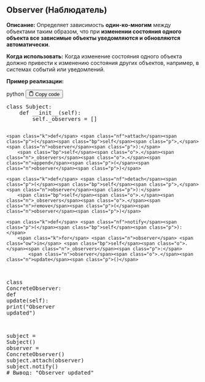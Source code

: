 <h2>Observer (Наблюдатель)</h2>
<p><strong>Описание:</strong> Определяет зависимость <strong>один-ко-многим</strong> между объектами таким образом,
что при <strong>изменении состояния одного объекта все зависимые объекты уведомляются и обновляются автоматически</strong>.</p>
<p><strong>Когда использовать:</strong> Когда изменение состояния одного объекта должно привести к изменению состояния других объектов,
например, в системах событий или уведомлений.</p>
<p><strong>Пример реализации:</strong></p>
<div class="code-element">
<div class="lang-line">
  <text>python</text>
  <button class="copy-button"
          id="code8d9754907bd0e8299ce03e87c2f11063b"
          onclick="copyCode(code8d9754907bd0e8299ce03e87c2f11063, code8d9754907bd0e8299ce03e87c2f11063b)">
    <svg stroke="currentColor"
         fill="none"
         stroke-width="2"
         viewBox="0 0 24 24"
         stroke-linecap="round"
         stroke-linejoin="round"
         class="h-4 w-4"
         height="1em"
         width="1em"
         xmlns="http://www.w3.org/2000/svg">
      <path d="M16 4h2a2 2 0 0 1 2 2v14a2 2 0 0 1-2 2H6a2 2 0 0 1-2-2V6a2 2 0 0 1 2-2h2"></path>
      <rect x="8" y="2" width="8" height="4" rx="1" ry="1"></rect>
    </svg>
    <text>Copy code</text>
  </button>

</div>
<div class="code" id="code8d9754907bd0e8299ce03e87c2f11063"><div class="highlight"><pre><span></span><span class="k">class</span> <span class="nc">Subject</span><span class="p">:</span>
    <span class="k">def</span> <span class="fm">__init__</span><span class="p">(</span><span class="bp">self</span><span class="p">):</span>
        <span class="bp">self</span><span class="o">.</span><span class="n">_observers</span> <span class="o">=</span> <span class="p">[]</span>

    <span class="k">def</span> <span class="nf">attach</span><span class="p">(</span><span class="bp">self</span><span class="p">,</span> <span class="n">observer</span><span class="p">):</span>
        <span class="bp">self</span><span class="o">.</span><span class="n">_observers</span><span class="o">.</span><span class="n">append</span><span class="p">(</span><span class="n">observer</span><span class="p">)</span>

    <span class="k">def</span> <span class="nf">detach</span><span class="p">(</span><span class="bp">self</span><span class="p">,</span> <span class="n">observer</span><span class="p">):</span>
        <span class="bp">self</span><span class="o">.</span><span class="n">_observers</span><span class="o">.</span><span class="n">remove</span><span class="p">(</span><span class="n">observer</span><span class="p">)</span>

    <span class="k">def</span> <span class="nf">notify</span><span class="p">(</span><span class="bp">self</span><span class="p">):</span>
        <span class="k">for</span> <span class="n">observer</span> <span class="ow">in</span> <span class="bp">self</span><span class="o">.</span><span class="n">_observers</span><span class="p">:</span>
            <span class="n">observer</span><span class="o">.</span><span class="n">update</span><span class="p">()</span>

<span class="k">class</span> <span class="nc">ConcreteObserver</span><span class="p">:</span>
    <span class="k">def</span> <span class="nf">update</span><span class="p">(</span><span class="bp">self</span><span class="p">):</span>
        <span class="nb">print</span><span class="p">(</span><span class="s2">&quot;Observer updated&quot;</span><span class="p">)</span>

<span class="n">subject</span> <span class="o">=</span> <span class="n">Subject</span><span class="p">()</span>
<span class="n">observer</span> <span class="o">=</span> <span class="n">ConcreteObserver</span><span class="p">()</span>
<span class="n">subject</span><span class="o">.</span><span class="n">attach</span><span class="p">(</span><span class="n">observer</span><span class="p">)</span>
<span class="n">subject</span><span class="o">.</span><span class="n">notify</span><span class="p">()</span>  <span class="c1"># Вывод: &quot;Observer updated&quot;</span>
</pre></div></div>
</div>